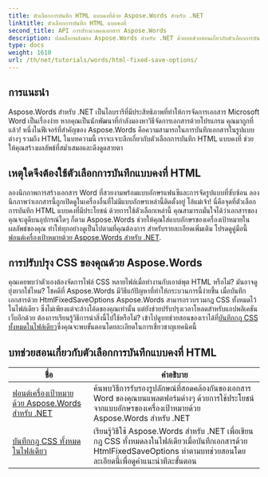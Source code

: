 ```yaml
---
title: ตัวเลือกการบันทึก HTML แบบคงที่ด้วย Aspose.Words สำหรับ .NET
linktitle: ตัวเลือกการบันทึก HTML แบบคงที่
second_title: API การประมวลผลเอกสาร Aspose.Words
description: ปลดล็อกพลังของ Aspose.Words สำหรับ .NET ด้วยบทช่วยสอนเกี่ยวกับตัวเลือกการบันทึก HTML แบบคงที่ที่ครอบคลุม เรียนรู้วิธีปรับกระบวนการทำงานเอกสารของคุณให้มีประสิทธิภาพ
type: docs
weight: 1610
url: /th/net/tutorials/words/html-fixed-save-options/
---
```

## การแนะนำ

Aspose.Words สำหรับ .NET เป็นไลบรารีที่มีประสิทธิภาพที่ทำให้การจัดการเอกสาร Microsoft Word เป็นเรื่องง่าย หากคุณเป็นนักพัฒนาที่กำลังมองหาวิธีจัดการเอกสารด้วยโปรแกรม คุณมาถูกที่แล้ว! หนึ่งในฟีเจอร์ที่สำคัญของ Aspose.Words คือความสามารถในการบันทึกเอกสารในรูปแบบต่างๆ รวมถึง HTML ในบทความนี้ เราจะเจาะลึกเกี่ยวกับตัวเลือกการบันทึก HTML แบบคงที่ ช่วยให้คุณสร้างผลลัพธ์ที่สม่ำเสมอและดึงดูดสายตา

## เหตุใดจึงต้องใช้ตัวเลือกการบันทึกแบบคงที่ HTML

 ลองนึกภาพการสร้างเอกสาร Word ที่สวยงามพร้อมแบบอักษรแฟนซีและการจัดรูปแบบที่ซับซ้อน ลองนึกภาพว่าเอกสารนี้ถูกเปิดดูในเครื่องอื่นที่ไม่มีแบบอักษรเหล่านี้ติดตั้งอยู่ โอ้แม่เจ้า! นี่คือจุดที่ตัวเลือกการบันทึก HTML แบบคงที่มีประโยชน์ ด้วยการใช้ตัวเลือกเหล่านี้ คุณสามารถมั่นใจได้ว่าเอกสารของคุณจะดูดีบนอุปกรณ์ใดๆ ก็ตาม Aspose.Words ช่วยให้คุณใส่แบบอักษรของเครื่องเป้าหมายในผลลัพธ์ของคุณ ทำให้ทุกอย่างดูเป็นไปตามที่คุณต้องการ สำหรับรายละเอียดเพิ่มเติม โปรดดูคู่มือนี้[ฟอนต์เครื่องเป้าหมายด้วย Aspose.Words สำหรับ .NET](./target-machine-font/).

## การปรับปรุง CSS ของคุณด้วย Aspose.Words

 คุณเคยพบว่าตัวเองต้องจัดการไฟล์ CSS หลายไฟล์เมื่อทำงานกับเอาต์พุต HTML หรือไม่? มันอาจดูยุ่งยากใช่ไหม? โชคดีที่ Aspose.Words มีวิธีแก้ปัญหาที่ทำให้กระบวนการนี้ง่ายขึ้น เมื่อบันทึกเอกสารด้วย HtmlFixedSaveOptions Aspose.Words สามารถรวบรวมกฎ CSS ทั้งหมดไว้ในไฟล์เดียว ซึ่งไม่เพียงแต่จะล้างโค้ดของคุณเท่านั้น แต่ยังช่วยปรับปรุงเวลาโหลดสำหรับแอปพลิเคชันเว็บอีกด้วย ต้องการเรียนรู้วิธีการนำสิ่งนี้ไปใช้หรือไม่? เข้าไปดูบทช่วยสอนของเราได้ที่[บันทึกกฎ CSS ทั้งหมดในไฟล์เดียว](./save-all-css-rules-in-single-file/)ซึ่งคุณจะพบขั้นตอนโดยละเอียดในการเชี่ยวชาญเทคนิคนี้

 ## บทช่วยสอนเกี่ยวกับตัวเลือกการบันทึกแบบคงที่ HTML
| ชื่อ | คำอธิบาย |
| --- | --- |
| [ฟอนต์เครื่องเป้าหมายด้วย Aspose.Words สำหรับ .NET](./target-machine-font/) | ค้นพบวิธีการรับรองรูปลักษณ์ที่สอดคล้องกันของเอกสาร Word ของคุณบนแพลตฟอร์มต่างๆ ด้วยการใช้ประโยชน์จากแบบอักษรของเครื่องเป้าหมายด้วย Aspose.Words สำหรับ .NET |
| [บันทึกกฎ CSS ทั้งหมดในไฟล์เดียว](./save-all-css-rules-in-single-file/) | เรียนรู้วิธีใช้ Aspose.Words สำหรับ .NET เพื่อเขียนกฎ CSS ทั้งหมดลงในไฟล์เดียวเมื่อบันทึกเอกสารด้วย HtmlFixedSaveOptions ทำตามบทช่วยสอนโดยละเอียดนี้เพื่อดูคำแนะนำทีละขั้นตอน |